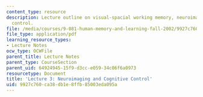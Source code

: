 ```yaml
---
content_type: resource
description: Lecture outline on visual-spacial working memory, neuroimaging, and cognitive
  control.
file: /media/courses/9-081-human-memory-and-learning-fall-2002/9927c760ca38db1e8ffb85003eda095a_lecnote3.pdf
file_type: application/pdf
learning_resource_types:
- Lecture Notes
ocw_type: OCWFile
parent_title: Lecture Notes
parent_type: CourseSection
parent_uid: 64924945-15f9-d3cc-e059-34c06f6a0973
resourcetype: Document
title: 'Lecture 3: Neuroimaging and Cognitive Control'
uid: 9927c760-ca38-db1e-8ffb-85003eda095a
---
```

